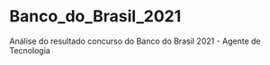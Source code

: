 # Banco_do_Brasil_2021
Análise do resultado concurso do Banco do Brasil 2021 - Agente de Tecnologia 
